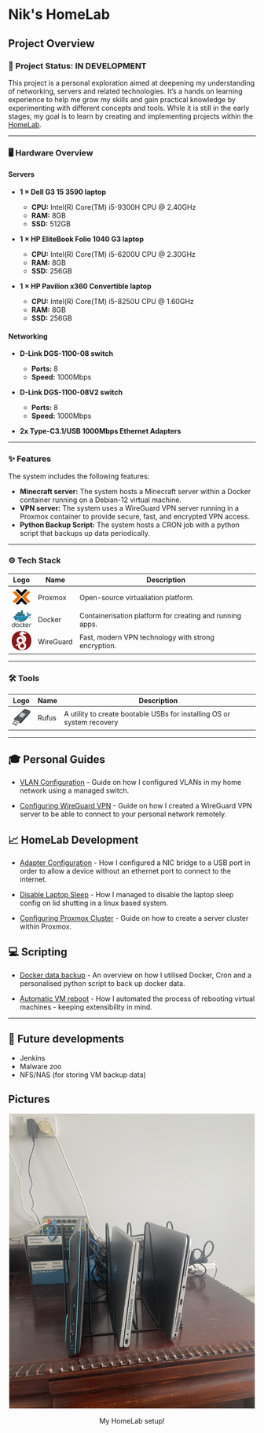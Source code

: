 # Nik's HomeLab

## Project Overview

### 🚀 Project Status: **IN DEVELOPMENT**

This project is a personal exploration aimed at deepening my understanding of networking, servers and related technologies. It’s a hands on learning experience to help me grow my skills and gain practical knowledge by experimenting with different concepts and tools. While it is still in the early stages, my goal is to learn by creating and implementing projects within the [HomeLab](https://en.wikipedia.org/wiki/Home_server).

---

### 🖥️ Hardware Overview

#### Servers

- **1 × Dell G3 15 3590 laptop**

  - **CPU:** Intel(R) Core(TM) i5-9300H CPU @ 2.40GHz
  - **RAM:** 8GB
  - **SSD:** 512GB

- **1 × HP EliteBook Folio 1040 G3 laptop**

  - **CPU:** Intel(R) Core(TM) i5-6200U CPU @ 2.30GHz
  - **RAM:** 8GB
  - **SSD:** 256GB

- **1 × HP Pavilion x360 Convertible laptop**
  - **CPU:** Intel(R) Core(TM) i5-8250U CPU @ 1.60GHz
  - **RAM:** 8GB
  - **SSD:** 256GB

#### Networking

- **D-Link DGS-1100-08 switch**

  - **Ports:** 8
  - **Speed:** 1000Mbps

- **D-Link DGS-1100-08V2 switch**

  - **Ports:** 8
  - **Speed:** 1000Mbps

- **2x Type-C3.1/USB 1000Mbps Ethernet Adapters**

---

### ✨ Features

The system includes the following features:

- **Minecraft server:** The system hosts a Minecraft server within a Docker container running on a Debian-12 virtual machine.
- **VPN server:** The system uses a WireGuard VPN server running in a Proxmox container to provide secure, fast, and encrypted VPN access.
- **Python Backup Script:** The system hosts a CRON job with a python script that backups up data periodically.

---

### ⚙️ Tech Stack

| Logo                                                                    | Name      | Description                                              |
| ----------------------------------------------------------------------- | --------- | -------------------------------------------------------- |
| <img src="Images/proxmox_logo.png" alt="Proxmox Logo" width="40" />     | Proxmox   | Open-source virtualiation platform.                      |
| <img src="Images/docker_logo.png" alt="Docker Logo" width="40" />       | Docker    | Containerisation platform for creating and running apps. |
| <img src="Images/wireguard_logo.png" alt="WireGuard Logo" width="40" /> | WireGuard | Fast, modern VPN technology with strong encryption.      |

---

### 🛠️ Tools

| Logo                                                            | Name  | Description                                                            |
| --------------------------------------------------------------- | ----- | ---------------------------------------------------------------------- |
| <img src="Images/rufus_logo.png" alt="Rufus Logo" width="40" /> | Rufus | A utility to create bootable USBs for installing OS or system recovery |

---

## 🎓 Personal Guides

- [VLAN Configuration](./Documents/Guides/VLAN_Config.md) - Guide on how I configured VLANs in my home network using a managed switch.

- [Configuring WireGuard VPN](./Documents/Guides/Wireguard_Config.md) - Guide on how I created a WireGuard VPN server to be able to connect to your personal network remotely.

## 📈 HomeLab Development

- [Adapter Configuration](./Documents/HomeLab/Eth-USB_Config.md) - How I configured a NIC bridge to a USB port in order to allow a device without an ethernet port to connect to the internet.

- [Disable Laptop Sleep](./Documents/HomeLab/Laptop_Sleep.md) - How I managed to disable the laptop sleep config on lid shutting in a linux based system.

- [Configuring Proxmox Cluster](./Documents/HomeLab/ConfiguringCluster.md) - Guide on how to create a server cluster within Proxmox.

## 💻 Scripting

- [Docker data backup](./Documents/Scripting/Backup_Script.md) - An overview on how I utilised Docker, Cron and a personalised python script to back up docker data.

- [Automatic VM reboot](./Documents/Scripting/Reboot.md) - How I automated the process of rebooting virtual machines - keeping extensibility in mind.

---

## 🚀 Future developments

- Jenkins
- Malware zoo
- NFS/NAS (for storing VM backup data)

## Pictures

<div align="center">
  <img src="Images/Homelab_pic.jpg" alt="HomeLab" width="500" height="600" />
  <p>My HomeLab setup!</p>
</div>
